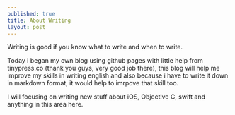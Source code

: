 ```yaml
---
published: true
title: About Writing
layout: post
---
```

Writing is good if you know what to write and when to write. 

Today i began my own blog using github pages with little help from tinypress.co (thank you guys, very good job there), this blog will help me improve my skills in writing english and also because i have to write it down in markdown format, it would help to imrpove that skill too.

I will focusing on writing new stuff about iOS, Objective C, swift and anything in this area here.